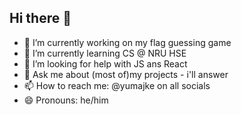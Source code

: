 ## Hi there 👋

- 🔭 I’m currently working on my flag guessing game
- 🌱 I’m currently learning CS @ NRU HSE
- 🤔 I’m looking for help with JS ans React
- 💬 Ask me about (most of)my projects - i'll answer
- 📫 How to reach me: @yumajke on all socials
- 😄 Pronouns: he/him
